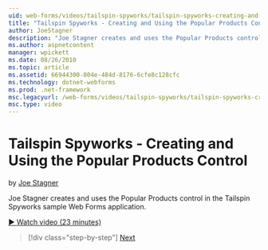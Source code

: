 ```yaml
---
uid: web-forms/videos/tailspin-spyworks/tailspin-spyworks-creating-and-using-the-popular-products-control
title: "Tailspin Spyworks - Creating and Using the Popular Products Control | Microsoft Docs"
author: JoeStagner
description: "Joe Stagner creates and uses the Popular Products control in the Tailspin Spyworks sample Web Forms application."
ms.author: aspnetcontent
manager: wpickett
ms.date: 08/26/2010
ms.topic: article
ms.assetid: 66944300-804e-484d-8176-6cfe8c128cfc
ms.technology: dotnet-webforms
ms.prod: .net-framework
msc.legacyurl: /web-forms/videos/tailspin-spyworks/tailspin-spyworks-creating-and-using-the-popular-products-control
msc.type: video
---
```

Tailspin Spyworks - Creating and Using the Popular Products Control
====================
by [Joe Stagner](https://github.com/JoeStagner)

Joe Stagner creates and uses the Popular Products control in the Tailspin Spyworks sample Web Forms application.

[&#9654; Watch video (23 minutes)](https://channel9.msdn.com/Blogs/ASP-NET-Site-Videos/tailspin-spyworks-creating-and-using-the-popular-products-control)

>[!div class="step-by-step"]
[Next](tailspin-spyworks-implementing-and-using-the-also-purchased-control.md)